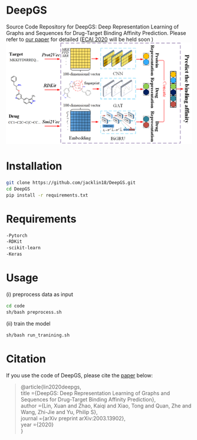 <h1>DeepGS</h1>

Source Code Repository for DeepGS: Deep Representation Learning of Graphs and Sequences for Drug-Target Binding Affinity Prediction. Please refer to [our paper](https://arxiv.org/pdf/2003.13902.pdf) for detailed ([ECAI 2020](http://ecai2020.eu/) will be held soon )
<img src="figure1.png" alt="The framework of DeepGS" />

<h1>Installation</h1>

```bash
git clone https://github.com/jacklin18/DeepGS.git  
cd DeepGS  
pip install -r requirements.txt
```

<h1>Requirements</h1>

```bash
-Pytorch
-RDKit
-scikit-learn
-Keras
```

<h1>Usage</h1>
(i) preprocess data as input

```bash
cd code
sh/bash preprocess.sh
```

(ii) train the model

```bash
sh/bash run_tranining.sh
```

<h1>Citation</h1>

If you use the code of DeepGS, please cite the [paper](https://arxiv.org/abs/2003.13902) below:

> @article{lin2020deepgs,  
      title   ={DeepGS: Deep Representation Learning of Graphs and Sequences for Drug-Target Binding Affinity Prediction},  
      author  ={Lin, Xuan and Zhao, Kaiqi and Xiao, Tong and Quan, Zhe and Wang, Zhi-Jie and Yu, Philip S},  
      journal ={arXiv preprint arXiv:2003.13902},  
      year    ={2020}  
  }
